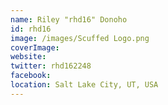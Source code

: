 ```yaml
---
name: Riley "rhd16" Donoho
id: rhd16
image: /images/Scuffed Logo.png
coverImage:
website:
twitter: rhd162248
facebook:
location: Salt Lake City, UT, USA
---
```


